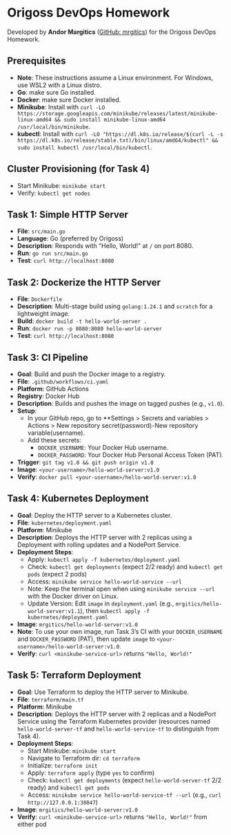 # Origoss DevOps Homework

Developed by **Andor Margitics** ([GitHub: mrgitics](https://github.com/mrgitics)) for the Origoss DevOps Homework.

## Prerequisites
- **Note**: These instructions assume a Linux environment. For Windows, use WSL2 with a Linux distro.
- **Go**: make sure Go installed.
- **Docker**: make sure Docker installed.
- **Minikube**: Install with `curl -LO https://storage.googleapis.com/minikube/releases/latest/minikube-linux-amd64 && sudo install minikube-linux-amd64 /usr/local/bin/minikube`.
- **kubectl**: Install with `curl -LO "https://dl.k8s.io/release/$(curl -L -s https://dl.k8s.io/release/stable.txt)/bin/linux/amd64/kubectl" && sudo install kubectl /usr/local/bin/kubectl`.

## Cluster Provisioning (for Task 4)
- Start Minikube: `minikube start`
- Verify: `kubectl get nodes`

## Task 1: Simple HTTP Server
- **File**: `src/main.go`
- **Language**: Go (preferred by Origoss)
- **Description**: Responds with "Hello, World!" at `/` on port 8080.
- **Run**: `go run src/main.go`
- **Test**: `curl http://localhost:8080`

## Task 2: Dockerize the HTTP Server
- **File**: `Dockerfile`
- **Description**: Multi-stage build using `golang:1.24.1` and `scratch` for a lightweight image.
- **Build**: `docker build -t hello-world-server .`
- **Run**: `docker run -p 8080:8080 hello-world-server`
- **Test**: `curl http://localhost:8080`

## Task 3: CI Pipeline
- **Goal**: Build and push the Docker image to a registry.
- **File**: `.github/workflows/ci.yaml`
- **Platform**: GitHub Actions
- **Registry**: Docker Hub
- **Description**: Builds and pushes the image on tagged pushes (e.g., `v1.0`).
- **Setup**:
  - In your GitHub repo, go to **Settings > Secrets and variables > Actions > New repository secret(password)-New repository variable(username).
  - Add these secrets:
    - `DOCKER_USERNAME`: Your Docker Hub username.
    - `DOCKER_PASSWORD`: Your Docker Hub Personal Access Token (PAT).
- **Trigger**: `git tag v1.0 && git push origin v1.0`
- **Image**: `<your-username>/hello-world-server:v1.0`
- **Verify**: `docker pull <your-username>/hello-world-server:v1.0`

## Task 4: Kubernetes Deployment
- **Goal**: Deploy the HTTP server to a Kubernetes cluster.
- **File**: `kubernetes/deployment.yaml`
- **Platform**: Minikube
- **Description**: Deploys the HTTP server with 2 replicas using a Deployment with rolling updates and a NodePort Service.
- **Deployment Steps**:
  - Apply: `kubectl apply -f kubernetes/deployment.yaml`
  - Check: `kubectl get deployments` (expect 2/2 ready) and `kubectl get pods` (expect 2 pods)
  - Access: `minikube service hello-world-service --url`
  - Note: Keep the terminal open when using `minikube service --url` with the Docker driver on Linux.
  - Update Version: Edit `image` in `deployment.yaml` (e.g., `mrgitics/hello-world-server:v1.1`), then `kubectl apply -f kubernetes/deployment.yaml`
- **Image**: `mrgitics/hello-world-server:v1.0`
- **Note**: To use your own image, run Task 3’s CI with your `DOCKER_USERNAME` and `DOCKER_PASSWORD` (PAT), then update `image` to `<your-username>/hello-world-server:v1.0`.
- **Verify**: `curl <minikube-service-url>` returns `"Hello, World!"`

## Task 5: Terraform Deployment
- **Goal**: Use Terraform to deploy the HTTP server to Minikube.
- **File**: `terraform/main.tf`
- **Platform**: Minikube
- **Description**: Deploys the HTTP server with 2 replicas and a NodePort Service using the Terraform Kubernetes provider (resources named `hello-world-server-tf` and `hello-world-service-tf` to distinguish from Task 4).
- **Deployment Steps**:
  - Start Minikube: `minikube start`
  - Navigate to Terraform dir: `cd terraform`
  - Initialize: `terraform init`
  - Apply: `terraform apply` (type `yes` to confirm)
  - Check: `kubectl get deployments` (expect `hello-world-server-tf` 2/2 ready) and `kubectl get pods`
  - Access: `minikube service hello-world-service-tf --url` (e.g., `curl http://127.0.0.1:38047`)
- **Image**: `mrgitics/hello-world-server:v1.0`
- **Verify**: `curl <minikube-service-url>` returns `"Hello, World!"` from either pod
